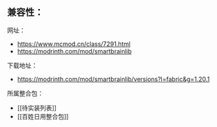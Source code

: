 兼容性：
- 

网址：
- https://www.mcmod.cn/class/7291.html
- https://modrinth.com/mod/smartbrainlib

下载地址：
- https://modrinth.com/mod/smartbrainlib/versions?l=fabric&g=1.20.1

所属整合包：
- [[待实装列表]]
- [[百姓日用整合包]]